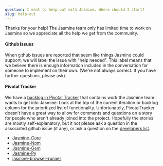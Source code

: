 ```yaml
---
question: I want to help out with Jasmine. Where should I start?
slug: help-out
---
```


Thanks for your help! The Jasmine team only has limited time to work on Jasmine so we appreciate all the help we get from the community.

#### Github Issues
When github issues are reported that seem like things Jasmine could support, we will label the issue with "help needed".
This label means that we believe there is enough information included in the conversation for someone to implement on their own.
(We're not always correct. If you have further questions, please ask).

#### Pivotal Tracker
We have a [backlog in Pivotal Tracker](https://www.pivotaltracker.com/n/projects/10606) that contains work the Jasmine team wants to get into Jasmine.
Look at the top of the current iteration or backlog column for the prioritized list of functionality.
Unfortunately, PivotalTracker doesn't have a great way to allow for comments and questions on a story for people who aren't already joined into the project.
Hopefully the stories are mostly self-explanatory, but it not please ask a question in the associated github issue (if any), or ask a question on the [developers list](https://groups.google.com/forum/#!forum/jasmine-js-dev).

* [Jasmine-Core](https://github.com/jasmine/jasmine/labels/ready%20for%20work)
* [Jasmine-Npm](https://github.com/jasmine/jasmine-npm/labels/ready%20for%20work)
* [Jasmine-Gem](https://github.com/jasmine/jasmine-gem/labels/ready%20for%20work)
* [Jasmine-Py](https://github.com/jasmine/jasmine-py/labels/ready%20for%20work)
* [jasmine-browser-runner](https://github.com/jasmine/jasmine-browser)
